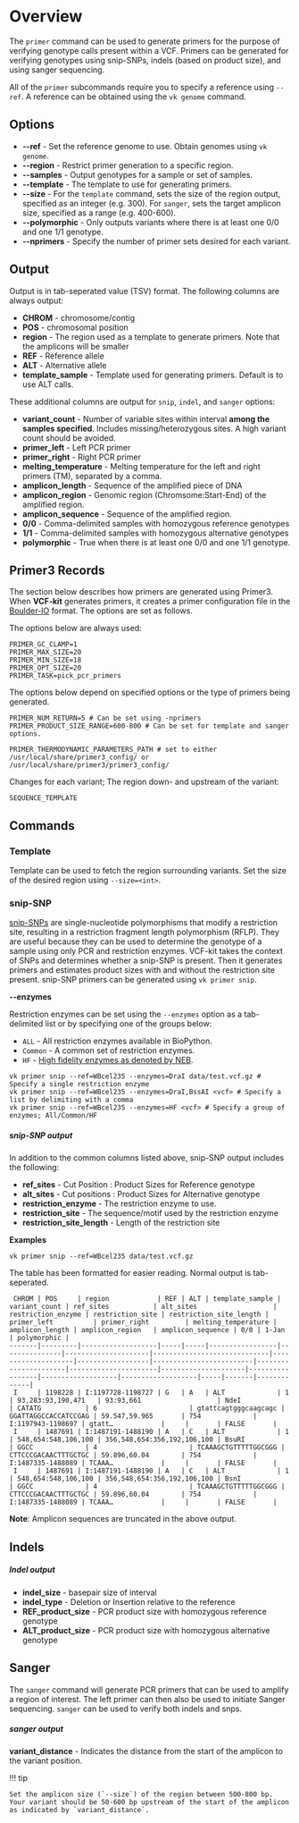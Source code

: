# Overview

The `primer` command can be used to generate primers for the purpose of verifying genotype calls present within a VCF. Primers can be generated for verifying genotypes using snip-SNPs, indels (based on product size), and using sanger sequencing.

All of the `primer` subcommands require you to specify a reference using `--ref`. A reference can be obtained using the `vk genome` command.

## Options

* __--ref__ - Set the reference genome to use. Obtain genomes using `vk genome`.
* __--region__ - Restrict primer generation to a specific region.
* __--samples__ - Output genotypes for a sample or set of samples.
* __--template__ - The template to use for generating primers.
* __--size__ - For the `template` command, sets the size of the region output, specified as an integer (e.g. 300). For  `sanger`, sets the target amplicon size, specified as a range (e.g. 400-600).
* __--polymorphic__ - Only outputs variants where there is at least one 0/0 and one 1/1 genotype.
* __--nprimers__ - Specify the number of primer sets desired for each variant.

## Output

Output is in tab-seperated value (TSV) format. The following columns are always output:

* __CHROM__ - chromosome/contig
* __POS__ - chromosomal position
* __region__ - The region used as a template to generate primers. Note that the amplicons will be smaller
* __REF__ - Reference allele
* __ALT__ - Alternative allele
* __template_sample__ - Template used for generating primers. Default is to use ALT calls.

These additional columns are output for `snip`, `indel`, and `sanger` options:

* __variant_count__ - Number of variable sites within interval __among the samples specified__. Includes missing/heterozygous sites. A high variant count should be avoided. 
* __primer_left__ - Left PCR primer
* __primer_right__ - Right PCR primer
* __melting_temperature__ - Melting temperature for the left and right primers (TM), separated by a comma.
* __amplicon_length__ - Sequence of the amplified piece of DNA
* __amplicon_region__ - Genomic region (Chromsome:Start-End) of the amplified region.
* __amplicon_sequence__ - Sequence of the amplified region.
* __0/0__ - Comma-delimited samples with homozygous reference genotypes
* __1/1__ - Comma-delimited samples with homozygous alternative genotypes
* __polymorphic__ - True when there is at least one 0/0 and one 1/1 genotype.

## Primer3 Records

The section below describes how primers are generated using Primer3. When __VCF-kit__ generates primers, it creates a primer configuration file in the [Boulder-IO](http://primer3.sourceforge.net/primer3_manual.htm) format. The options are set as follows. 

The options below are always used:
```
PRIMER_GC_CLAMP=1
PRIMER_MAX_SIZE=20
PRIMER_MIN_SIZE=18
PRIMER_OPT_SIZE=20
PRIMER_TASK=pick_pcr_primers
```

The options below depend on specified options or the type of primers being generated.
```
PRIMER_NUM_RETURN=5 # Can be set using -nprimers
PRIMER_PRODUCT_SIZE_RANGE=600-800 # Can be set for template and sanger options.
```

```
PRIMER_THERMODYNAMIC_PARAMETERS_PATH # set to either /usr/local/share/primer3_config/ or /usr/local/share/primer3/primer3_config/
```

Changes for each variant; The region down- and upstream of the variant:
```
SEQUENCE_TEMPLATE
```

## Commands

### Template

Template can be used to fetch the region surrounding variants. Set the size of the desired region using `--size=<int>`.

### snip-SNP

[snip-SNPs](http://www.wormbook.org/wli/wbg16.1p28/) are single-nucleotide polymorphisms that modify a restriction site, resulting in a restriction fragment length polymorphism (RFLP). They are useful because they can be used to determine the genotype of a sample using only PCR and restriction enzymes. VCF-kit takes the context of SNPs and determines whether a snip-SNP is present. Then it generates primers and estimates product sizes with and without the restriction site present. snip-SNP primers can be generated using `vk primer snip`.

__--enzymes__

Restriction enzymes can be set using the `--enzymes` option as a tab-delimited list or by specifying one of the groups below:

* `ALL` - All restriction enzymes available in BioPython.
* `Common` - A common set of restriction enzymes.
* `HF` - [High fidelity enzymes as denoted by NEB](https://international.neb.com/products/restriction-endonucleases/hf-nicking-master-mix-time-saver-other/high-fidelity-restriction-enzymes).

```
vk primer snip --ref=WBcel235 --enzymes=DraI data/test.vcf.gz # Specify a single restriction enzyme
vk primer snip --ref=WBcel235 --enzymes=DraI,BssAI <vcf> # Specify a list by delimiting with a comma
vk primer snip --ref=WBcel235 --enzymes=HF <vcf> # Specify a group of enzymes; All/Common/HF
```

##### snip-SNP output

In addition to the common columns listed above, snip-SNP output includes the following:

* __ref_sites__ - Cut Position : Product Sizes for Reference genotype
* __alt_sites__ - Cut positions : Product Sizes for Alternative genotype
* __restriction_enzyme__ - The restriction enzyme to use.
* __restriction_site__ - The sequence/motif used by the restriction enzyme
* __restriction_site_length__ - Length of the restriction site

__Examples__

```
vk primer snip --ref=WBcel235 data/test.vcf.gz
```

The table has been formatted for easier reading. Normal output is tab-seperated. 

```
 CHROM | POS     | region            | REF | ALT | template_sample | variant_count | ref_sites           | alt_sites                   | restriction_enzyme | restriction_site | restriction_site_length | primer_left          | primer_right         | melting_temperature | amplicon_length | amplicon_region   | amplicon_sequence | 0/0 | 1-Jan | polymorphic |
-------|---------|-------------------|-----|-----|-----------------|---------------|---------------------|-----------------------------|--------------------|------------------|-------------------------|----------------------|----------------------|---------------------|-----------------|-------------------|-------------------|-----|-------|-------------|
 I     | 1198228 | I:1197728-1198727 | G   | A   | ALT             | 1             | 93,283:93,190,471   | 93:93,661                   | NdeI               | CATATG           | 6                       | gtattcagtgggcaagcagc | GGATTAGGCCACCATCCGAG | 59.547,59.965       | 754             | I:1197943-1198697 | gtatt…            |     |       | FALSE       |
 I     | 1487691 | I:1487191-1488190 | A   | C   | ALT             | 1             | 548,654:548,106,100 | 356,548,654:356,192,106,100 | BsuRI              | GGCC             | 4                       | TCAAAGCTGTTTTTGGCGGG | CTTCCCGACAACTTTGCTGC | 59.896,60.04        | 754             | I:1487335-1488089 | TCAAA…            |     |       | FALSE       |
 I     | 1487691 | I:1487191-1488190 | A   | C   | ALT             | 1             | 548,654:548,106,100 | 356,548,654:356,192,106,100 | BsnI               | GGCC             | 4                       | TCAAAGCTGTTTTTGGCGGG | CTTCCCGACAACTTTGCTGC | 59.896,60.04        | 754             | I:1487335-1488089 | TCAAA…            |     |       | FALSE       |
```

__Note__: Amplicon sequences are truncated in the above output.

## Indels

##### Indel output

* __indel_size__ - basepair size of interval
* __indel_type__ - Deletion or Insertion relative to the reference
* __REF_product_size__ - PCR product size with homozygous reference genotype
* __ALT_product_size__ - PCR product size with homozygous alternative genotype

## Sanger

The `sanger` command will generate PCR primers that can be used to amplify a region of interest. The left primer can then also be used to initiate Sanger sequencing. `sanger` can be used to verify both indels and snps.

##### sanger output

__variant_distance__ - Indicates the distance from the start of the amplicon to the variant position. 

!!! tip

    Set the amplicon size (`--size`) of the region between 500-800 bp. Your variant should be 50-600 bp upstream of the start of the amplicon as indicated by `variant_distance`.


